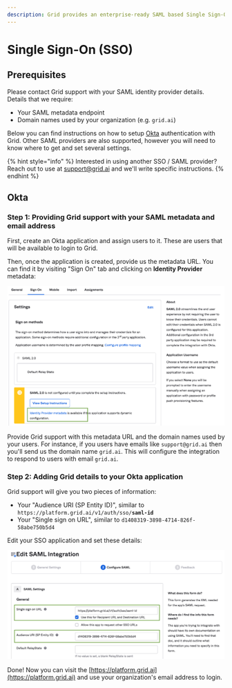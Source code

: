 ```yaml
---
description: Grid provides an enterprise-ready SAML based Single Sign-On (SSO)
---
```


# Single Sign-On \(SSO\)

## Prerequisites

Please contact Grid support with your SAML identity provider details. Details that we require:

* Your SAML metadata endpoint
* Domain names used by your organization \(e.g. `grid.ai`\)

Below you can find instructions on how to setup [Okta](https://www.okta.com/) authentication with Grid. Other SAML providers are also supported, however you will need to know where to get and set several settings.

{% hint style="info" %}
Interested in using another SSO / SAML provider? Reach out to use at [support@grid.ai](mailto:support@grid.ai) and we'll write specific instructions.
{% endhint %}

## Okta

### Step 1: **Providing Grid support with your SAML metadata and email address**

First, create an Okta application and assign users to it. These are users that will be available to login to Grid.

Then, once the application is created, provide us the metadata URL. You can find it by visiting "Sign On" tab and clicking on **Identity Provider** metadata:

![Okta application edit screen&apos;s &quot;Sign-on&quot; tab.](../.gitbook/assets/screen-shot-2021-07-26-at-3.54.34-pm.png)

Provide Grid support with this metadata URL and the domain names used by your users. For instance, if you users have emails like `support@grid.ai` then you'll send us the domain name `grid.ai`. This will configure the integration to respond to users with email `grid.ai`.

### Step 2: Adding Grid details to your Okta application

Grid support will give you two pieces of information:

* Your "Audience URI \(SP Entity ID\)", similar to `https://platform.grid.ai/v1/auth/sso/`**`saml-id`**
* Your "Single sign on URL", similar to `d1408319-3898-4714-826f-58abe750b5d4`

Edit your SSO application and set these details:

![Okta Edit SAML Integration page.](../.gitbook/assets/screen-shot-2021-07-26-at-3.51.48-pm.png)

Done! Now you can visit the [https://platform.grid.ai](https://platform.grid.ai) and use your organization's email address to login.

